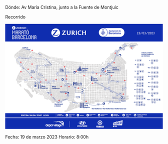 Dónde: Av María Cristina, junto a la Fuente de Montjuic

Recorrido

![Recorrido](/Mapa-ZMB.png)

Fecha: 19 de marzo 2023	
Horario: 8:00h


